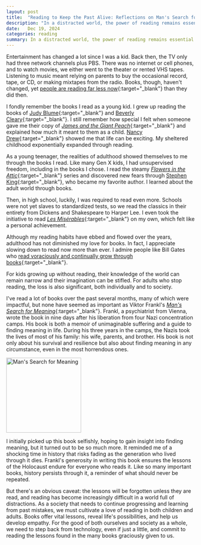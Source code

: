 ```yaml
---
layout: post
title:  "Reading to Keep the Past Alive: Reflections on Man's Search for Meaning"
description: "In a distracted world, the power of reading remains essential. My reflections on the impact books have had on my life and the impact of Viktor Frankl's Man's Search for Meaning."
date:   Dec 19, 2024
categories: reading
summary: In a distracted world, the power of reading remains essential. My reflections on the impact books have had on my life and the impact of Viktor Frankl's <a href="https://www.amazon.com/Mans-Search-Meaning-Viktor-Frankl/dp/0807014273/ref=tmm_pap_swatch_0" target="_blank"><i>Man's Search for Meaning</i></a>...
---
```


Entertainment has changed a lot since I was a kid. Back then, the TV only had three network channels plus PBS. There was no internet or cell phones, and to watch movies, we either went to the theater or rented VHS tapes. Listening to music meant relying on parents to buy the occasional record, tape, or CD, or making mixtapes from the radio. Books, though, haven't changed, yet [people are reading far less now](https://www.arts.gov/stories/blog/2024/federal-data-reading-pleasure-all-signs-show-slump){:target="_blank"} than they did then.


I fondly remember the books I read as a young kid. I grew up reading the books of [Judy Blume](https://www.amazon.com/stores/author/B000AQ1K5I/allbooks){:target="_blank"} and [Beverly Cleary](https://www.amazon.com/stores/author/B000AQ44W4/allbooks){:target="_blank"}.  I still remember how special I felt when someone gave me their copy of [_James and the Giant Peach_](https://www.amazon.com/James-Giant-Peach-Roald-Dahl/dp/0142410365/ref=sr_1_1){:target="_blank"} and explained how much it meant to them as a child. [Nancy Drew](https://www.amazon.com/Nancy-Drew-Starter-Set-Books/dp/0448464969/ref=sr_1_1){:target="_blank"} showed me that life can be exciting. My sheltered childhood exponentially expanded through reading. 


As a young teenager, the realities of adulthood showed themselves to me through the books I read. Like many Gen X kids, I had unsupervised freedom, including in the books I chose. I read the steamy [_Flowers in the Attic_](https://www.amazon.com/Flowers-Attic-Saga-Yesterday-Dollanganger/dp/1481496875/ref=sr_1_1){:target="_blank"} series and discovered new fears through [Stephen King](https://www.amazon.com/stores/author/B000AQ0842/allbooks){:target="_blank"}, who became my favorite author. I learned about the adult world through books.

Then, in high school, luckily, I was required to read even more. Schools were not yet slaves to standardized tests, so we read the classics in their entirety from Dickens and Shakespeare to Harper Lee. I even took the initiative to read [_Les Misérables_](https://www.amazon.com/Miserables-Signet-Classics-Victor-Hugo/dp/045141943X/ref=sr_1_1){:target="_blank"} on my own, which felt like a personal achievement. 

Although my reading habits have ebbed and flowed over the years, adulthood has not diminished my love for books. In fact, I appreciate slowing down to read now more than ever. I admire people like Bill Gates who [read voraciously and continually grow through books](https://www.gatesnotes.com/books/books-home-topic/stack/){:target="_blank"}.

For kids growing up without reading, their knowledge of the world can remain narrow and their imagination can be stifled. For adults who stop reading, the loss is also significant, both individually and to society.

I've read a lot of books over the past several months, many of which were impactful, but none have seemed as important as Viktor Frankl's [_Man's Search for Meaning_](https://www.amazon.com/Mans-Search-Meaning-Viktor-Frankl/dp/0807014273/ref=tmm_pap_swatch_0){:target="_blank"}. Frankl, a psychiatrist from Vienna, wrote the book in nine days after his liberation from four Nazi concentration camps. His book is both a memoir of unimaginable suffering and a guide to finding meaning in life. During his three years in the camps, the Nazis took the lives of most of his family: his wife, parents, and brother. His book is not only about his survival and resilience but also about finding meaning in any circumstance, even in the most horrendous ones.

<a href="https://www.amazon.com/Mans-Search-Meaning-Viktor-Frankl/dp/0807014273/ref=tmm_pap_swatch_0" target="_blank"><img src="/images/mans_search_for_meaning.jpg" alt="Man's Search for Meaning" width="200"/></a>

I initially picked up this book selfishly, hoping to gain insight into finding meaning, but it turned out to be so much more. It reminded me of a shocking time in history that risks fading as the generation who lived through it dies. Frankl's generosity in writing this book ensures the lessons of the Holocaust endure for everyone who reads it. Like so many important books, history persists through it, a reminder of what should never be repeated. 

But there's an obvious caveat: the lessons will be forgotten unless they are read, and reading has become increasingly difficult in a world full of distractions. As a society that needs to continue progressing and learning from past mistakes, we must cultivate a love of reading in both children and adults. Books offer vital lessons, reveal life's possibilities, and help us develop empathy. For the good of both ourselves and society as a whole, we need to step back from technology, even if just a little, and commit to reading the lessons found in the many books graciously given to us.
